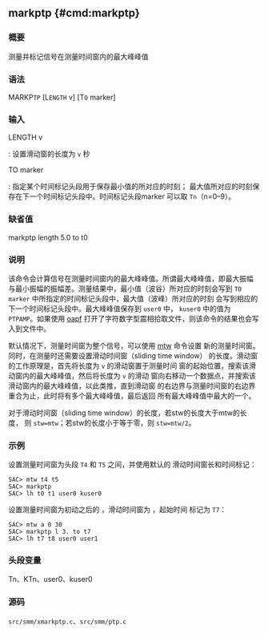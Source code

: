 ## markptp {#cmd:markptp}

### 概要

测量并标记信号在测量时间窗内的最大峰峰值

### 语法

MARKP`TP` \[L`ENGTH` v\] \[T`O` marker\]

### 输入

LENGTH v

:   设置滑动窗的长度为 `v` 秒

TO marker

:   指定某个时间标记头段用于保存最小值的所对应的时刻；
    最大值所对应的时刻保存在下一个时间标记头段中。时间标记头段marker
    可以取 `Tn`（n=0–9）。

### 缺省值

markptp length 5.0 to t0

### 说明

该命令会计算信号在测量时间窗内的最大峰峰值。所谓最大峰峰值，即最大振幅
与最小振幅的振幅差。测量结果中，最小值（波谷）所对应的时刻会写到
`TO marker` 中所指定的时间标记头段中，最大值（波峰）所对应的时刻
会写到相应的下一个时间标记头段中。最大峰峰值保存到 `user0` 中， `kuser0`
中的值为 `PTPAMP`。如果使用 [oapf](/commands/oapf.html)
打开了字符数字型震相拾取文件，则该命令的结果也会写入到文件中。

默认情况下，测量时间窗为整个信号，可以使用 [mtw](/commands/mtw.html)
命令设置 新的测量时间窗。同时，在测量时还需要设置滑动时间窗（sliding
time window） 的长度。滑动窗的工作原理是，首先将长度为 `v`
的滑动窗置于测量时间
窗的起始位置，搜索该滑动窗内的最大峰峰值，然后将长度为 `v` 的滑动
窗向右移动一个数据点，并搜索该滑动窗内的最大峰峰值，以此类推，直到滑动窗
的右边界与测量时间窗的右边界重合为止，此时将有多个最大峰峰值，最后返回
所有最大峰峰值中最大的一个。

对于滑动时间窗（sliding time window）的长度，若stw的长度大于mtw的长度，
则 `stw=mtw`；若stw的长度小于等于零，则 `stw=mtw/2`。

### 示例

设置测量时间窗为头段 `T4` 和 `T5` 之间，并使用默认的
滑动时间窗长和时间标记：

``` {.bash}
SAC> mtw t4 t5
SAC> markptp
SAC> lh t0 t1 user0 kuser0
```

设置测量时间窗为初动之后的 ，滑动时间窗为 ，起始时间 标记为 `T7`：

``` {.bash}
SAC> mtw a 0 30
SAC> markptp l 3. to t7
SAC> lh t7 t8 user0 user1
```

### 头段变量

Tn、KTn、user0、kuser0

### 源码

`src/smm/xmarkptp.c`、`src/smm/ptp.c`

